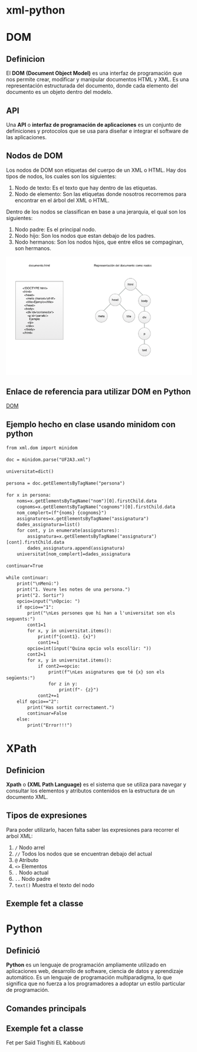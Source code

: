 # xml-python

# DOM
## Definicion
El **DOM** __(Document Object Model)__ es una interfaz de programación que nos permite crear, modificar y manipular documentos HTML y XML. Es una representación estructurada del documento, donde cada elemento del documento es un objeto dentro del modelo.
## API
Una **API** o __interfaz de programación de aplicaciones__ es un conjunto de definiciones y protocolos que se usa para diseñar e integrar el software de las aplicaciones.
## Nodos de DOM
Los nodos de DOM son etiquetas del cuerpo de un XML o HTML.
Hay dos tipos de nodos, los cuales son los siguientes:
1. Nodo de texto: Es el texto que hay dentro de las etiquetas.
2. Nodo de elemento: Son las etiquetas donde nosotros recorremos para encontrar en el árbol del XML o HTML.

Dentro de los nodos se classifican en base a una jerarquia, el qual son los siguientes:

1. Nodo padre: Es el principal nodo.
2. Nodo hijo: Son los nodos que estan debajo de los padres.
3. Nodo hermanos: Son los nodos hijos, que entre ellos se compaginan, son hermanos.

![imagen](/dom-document.jpg)

## Enlace de referencia para utilizar DOM en Python
[DOM](https://www.w3schools.com/xml/dom_intro.asp)

## Ejemplo hecho en clase usando minidom con python

```
from xml.dom import minidom

doc = minidom.parse("UF2A3.xml")

universitat=dict()

persona = doc.getElementsByTagName("persona")

for x in persona:
    noms=x.getElementsByTagName("nom")[0].firstChild.data
    cognoms=x.getElementsByTagName("cognoms")[0].firstChild.data
    nom_complert=(f"{noms} {cognoms}")
    assignatures=x.getElementsByTagName("assignatura")
    dades_assignatura=list()
    for cont, y in enumerate(assignatures):
        assignatura=x.getElementsByTagName("assignatura")[cont].firstChild.data
        dades_assignatura.append(assignatura)
    universitat[nom_complert]=dades_assignatura

continuar=True

while continuar:
    print("\nMenú:")
    print("1. Veure les notes de una persona.")
    print("2. Sortir")
    opcio=input("\nOpcio: ")
    if opcio=="1":
        print("\nLes persones que hi han a l'universitat son els seguents:")
        cont1=1
        for x, y in universitat.items():
            print(f"{cont1}. {x}")
            cont1+=1
        opcio=int(input("Quina opcio vols escollir: "))
        cont2=1
        for x, y in universitat.items():
            if cont2==opcio:
                print(f"\nLes asignatures que té {x} son els següents:")
                for z in y:
                    print(f"- {z}")
            cont2+=1
    elif opcio=="2":
        print("Has sortit correctament.")
        continuar=False
    else:
        print("Error!!!")
```

# XPath
## Definicion
**Xpath** o __(XML Path Language)__ es el sistema que se utiliza para navegar y consultar los elementos y atributos contenidos en la estructura de un documento XML.
## Tipos de expresiones
Para poder utilizarlo, hacen falta saber las expresiones para recorrer el arbol XML:
1. `/` Nodo arrel
2. `//` Todos los nodos que se encuentran debajo del actual
3. `@` Atributo
4. `<>` Elementos
5. `.` Nodo actual
6. `..` Nodo padre
7. `text()` Muestra el texto del nodo



## Exemple fet a classe

# Python
## Definició
**Python** es un lenguaje de programación ampliamente utilizado en aplicaciones web, desarrollo de software, ciencia de datos y aprendizaje automático. Es un lenguaje de programación multiparadigma, lo que significa que no fuerza a los programadores a adoptar un estilo particular de programación.
## Comandes principals

## Exemple fet a classe

Fet per Saïd Tisghiti EL Kabbouti
